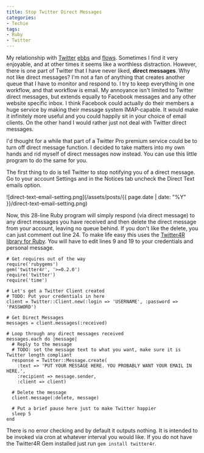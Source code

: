 ```yaml
---
title: Stop Twitter Direct Messages
categories:
- Techie
tags:
- Ruby
- Twitter
---
```


My relationship with [Twitter](http://twitter.com/) [ebbs](/thingelstad/buh-bye-twitter) and [flows](/thingelstad/hello-again-twitter). Sometimes I find it very enjoyable, and at other times it seems like a worthless distraction. However, there is one part of Twitter that I have never liked, **direct messages**.
Why not like direct messages? I'm not a fan of anything that creates another queue that I have to monitor and respond to. I try to keep everything in one workflow, and that workflow is email. My annoyance isn't limited to Twitter direct messages, but extends equally to Facebook messages and any other website specific inbox. I think Facebook could actually do their members a huge service by making their message system IMAP-capable. It would make it infinitely more useful and you could happily sit in your choice of email clients. On the other hand I would rather just not deal with Twitter direct messages.

I'd thought for a while that part of a Twitter Pro premium service could be to turn off direct message function. I decided to take matters into my own hands and rid myself of direct messages now instead. You can use this little program to do the same for you.

The first thing to do is tell Twitter to stop notifying you of a direct message. Go to your account Settings and in the Notices tab uncheck the Direct Text emails option.

![direct-text-email-setting.png](/assets/posts/{{ page.date | date: "%Y" }}/direct-text-email-setting.png)

Now, this 28-line Ruby program will simply respond (via direct message) to any direct messages you have received and then delete the direct message from your account, leaving no queue behind. If you don't like the delete, you can just comment out line 24. To make life easy this uses the [Twitter4R library for Ruby](http://twitter4r.rubyforge.org/). You will have to edit lines 9 and 19 to your credentials and personal message.



    
    
    # Get requires out of the way
    require('rubygems')
    gem('twitter4r', '>=0.2.0')
    require('twitter')
    require('time')
    
    # Let's get a Twitter Client created
    # TODO: Put your credentials in here
    client = Twitter::Client.new(:login => 'USERNAME', :password => 'PASSWORD')
    
    # Get Direct Messages
    messages = client.messages(:received)
    
    # Loop through any direct messages received
    messages.each do |message|
      # Reply to the message
      # TODO: set the message text to what you want, make sure it is Twitter length compliant
      response = Twitter::Message.create(
        :text => 'PUT YOUR MESSAGE HERE. YOU PROBABLY WANT YOUR EMAIL IN HERE.',
        :recipient => message.sender,
        :client => client)
    
      # Delete the message
      client.message(:delete, message)
    
      # Put a brief pause here just to make Twitter happier
      sleep 5
    end
    

There is no error checking and by default it outputs nothing. It is intended to be invoked via cron at whatever interval you would like. If you do not have the Twitter4R Gem installed just run `gem install twitter4r`.
